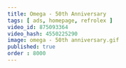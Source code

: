 ```yaml
---
title: Omega - 50th Anniversary
tags: [ ads, homepage, refrolex ]
video_id: 875093364
video_hash: 4550225290
image: omega - 50th anniversary.gif
published: true
order : 8000
---
```

